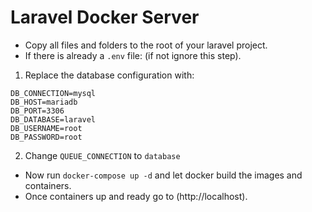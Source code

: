 # Laravel Docker Server

- Copy all files and folders to the root of your laravel project.
- If there is already a `.env` file: (if not ignore this step).
1. Replace the database configuration with:
```
DB_CONNECTION=mysql
DB_HOST=mariadb
DB_PORT=3306
DB_DATABASE=laravel
DB_USERNAME=root
DB_PASSWORD=root
```
2. Change `QUEUE_CONNECTION` to `database`
- Now run `docker-compose up -d` and let docker build the images and containers.
- Once containers up and ready go to (http://localhost).
